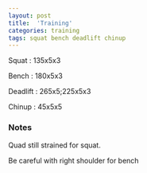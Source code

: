 ```yaml
---
layout: post
title:  'Training'
categories: training
tags: squat bench deadlift chinup
---
```


Squat       :   135x5x3

Bench       :   180x5x3

Deadlift    :   265x5;225x5x3

Chinup      :   45x5x5

### Notes

Quad still strained for squat.

Be careful with right shoulder for bench
